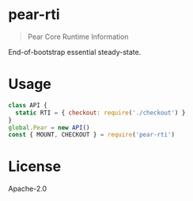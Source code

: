 # pear-rti

> Pear Core Runtime Information

End-of-bootstrap essential steady-state.

# Usage

```js
class API {
  static RTI = { checkout: require('./checkout') }
}
global.Pear = new API()
const { MOUNT, CHECKOUT } = require('pear-rti')
```

# License

Apache-2.0